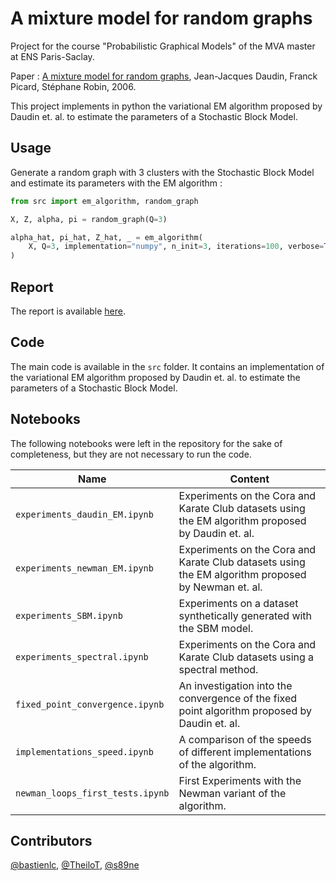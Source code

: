 # A mixture model for random graphs

Project for the course "Probabilistic Graphical Models" of the MVA master at ENS Paris-Saclay.

Paper : [A mixture model for random graphs](https://inria.hal.science/inria-00070186/document), Jean-Jacques Daudin, Franck Picard, Stéphane Robin, 2006.

This project implements in python the variational EM algorithm proposed by Daudin et. al. to estimate the parameters of a Stochastic Block Model.

## Usage

Generate a random graph with 3 clusters with the Stochastic Block Model and estimate its parameters with the EM algorithm :
```python
from src import em_algorithm, random_graph

X, Z, alpha, pi = random_graph(Q=3)

alpha_hat, pi_hat, Z_hat, _ = em_algorithm(
    X, Q=3, implementation="numpy", n_init=3, iterations=100, verbose=True
)
```

## Report

The report is available [here](report/report.pdf).

## Code

The main code is available in the `src` folder. It contains an implementation of the variational EM algorithm proposed by Daudin et. al. to estimate the parameters of a Stochastic Block Model.

## Notebooks

The following notebooks were left in the repository for the sake of completeness, but they are not necessary to run the code.

| Name | Content |
| --- | --- |
| `experiments_daudin_EM.ipynb` | Experiments on the Cora and Karate Club datasets using the EM algorithm proposed by Daudin et. al. |
| `experiments_newman_EM.ipynb` | Experiments on the Cora and Karate Club datasets using the EM algorithm proposed by Newman et. al. |
| `experiments_SBM.ipynb` | Experiments on a dataset synthetically generated with the SBM model. |
| `experiments_spectral.ipynb` | Experiments on the Cora and Karate Club datasets using a spectral method. |
| `fixed_point_convergence.ipynb` | An investigation into the convergence of the fixed point algorithm proposed by Daudin et. al. |
| `implementations_speed.ipynb` | A comparison of the speeds of different implementations of the algorithm. |
| `newman_loops_first_tests.ipynb` | First Experiments with the Newman variant of the algorithm. |

## Contributors

[@bastienlc](https://github.com/bastienlc),
[@TheiloT](https://github.com/TheiloT),
[@s89ne](https://github.com/s89ne)
